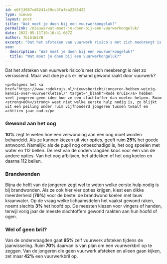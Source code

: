 ```yaml
---
id: e6f13987cd0241a39cc3fafea2205422
type: nieuws
layout: post
title: "Wat moet je doen bij een vuurwerkongeluk?"
permalink: /nieuws/wat-moet-je-doen-bij-een-vuurwerkongeluk/
date: 2022-05-11T19:16:41.067Z
author: 7biA1WiYB
excerpt: "Dat het afsteken van vuurwerk risico's met zich meebrengt is niet zo verrassend. Maar wat doe je als er iemand gewond raakt door vuurwerk?  "
seo:
  description: "Wat moet je doen bij een vuurwerkongeluk?"
  title: "Wat moet je doen bij een vuurwerkongeluk?"
---
```

Dat het afsteken van vuurwerk risico's met zich meebrengt is niet zo verrassend. Maar wat doe je als er iemand gewond raakt door vuurwerk?  

    <p>Volgens het <a href="https://www.rodekruis.nl/nieuwsbericht/jongeren-hebben-weinig-kennis-over-vuurwerkletsel/" target="_blank">Rode Kruis</a> hebben veel jongeren geen idee hoe ze een slachtoffer dan moeten helpen. Ruim <strong>80%</strong> weet niet welke eerste hulp nodig is, zo blijkt uit een peiling onder ruim vijfhonderd jongeren tussen twaalf en achttien jaar oud.</p>
<h3><strong>Gewond aan het oog</strong></h3>
<p><strong><strong>10% </strong></strong>zegt te weten hoe een verwonding aan een oog moet worden behandeld. Als ze kunnen kiezen uit vier opties, geeft ruim<strong><strong> <strong>25% </strong></strong></strong>het goede antwoord. Namelijk: als de pupil nog onbeschadigd is, het oog spoelen met water en 112 bellen. De rest van de ondervraagden koos voor één van de andere opties. Van het oog afblijven, het afdekken of het oog koelen en daarna 112 bellen.</p>
<h3><strong><strong><strong>Brandwonden</strong></strong></strong></h3>
<p>Bijna de helft van de jongeren zegt wel te weten welke eerste hulp nodig is bij brandwonden. Als ze ook hier vier opties krijgen, kiest een dikke meerderheid (<strong><strong>79%</strong></strong>) voor de beste: de brandwond koelen met lauw kraanwater. Op de vraag welke lichaamsdelen het vaakst gewond raken, noemt slechts <strong>3% </strong>het hoofd op. De meesten kiezen voor vingers of handen, terwijl vorig jaar de meeste slachtoffers gewond raakten aan hun hoofd of ogen.</p>
<h3><strong><strong><strong>Wel of geen bril?</strong></strong></strong></h3>
<p>Van de ondervraagden gaat<strong> <strong>65% </strong></strong>zelf vuurwerk afsteken tijdens de jaarwisseling. Ruim<strong><strong> <strong>70% </strong></strong></strong>daarvan is van plan om een vuurwerkbril op te zeggen. Van de jongeren die geen vuurwerk afsteken en alleen gaan kijken, zet maar<strong><strong><strong> <strong>42% </strong></strong></strong></strong>een vuurwerkbril op.</p>  

